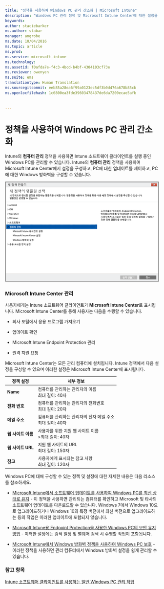 ```yaml
---
title: "정책을 사용하여 Windows PC 관리 간소화 | Microsoft Intune"
description: "Windows PC 관리 정책 및 Microsoft Intune Center에 대한 설정을 설명합니다."
keywords: 
author: staciebarker
ms.author: stabar
manager: angrobe
ms.date: 10/04/2016
ms.topic: article
ms.prod: 
ms.service: microsoft-intune
ms.technology: 
ms.assetid: f0afda7e-f4c3-4bcd-b4bf-4304103cf73e
ms.reviewer: owenyen
ms.suite: ems
translationtype: Human Translation
ms.sourcegitcommit: eeb85a28ea6f99a0123ec5df3b0d476a678b85cb
ms.openlocfilehash: 1c6800ea3fde39603478437de6da7200ecae5afb


---
```


# <a name="use-policies-to-simplify-windows-pc-management"></a>정책을 사용하여 Windows PC 관리 간소화

Intune의 **컴퓨터 관리** 정책을 사용하면 Intune 소프트웨어 클라이언트를 실행 중인 Windows PC를 관리할 수 있습니다. Intune의 **컴퓨터 관리** 정책을 사용하여 Microsoft Intune Center에서 설정을 구성하고, PC에 대한 업데이트를 제어하고, PC에 대한 Windows 방화벽을 구성할 수 있습니다.

![Windows PC의 정책 템플릿](../media/pc_policy_template.png)

### <a name="manage-the-microsoft-intune-center"></a>Microsoft Intune Center 관리
사용자에게는 Intune 소프트웨어 클라이언트가 **Microsoft Intune Center**로 표시됩니다. Microsoft Intune Center를 통해 사용자는 다음을 수행할 수 있습니다.

-   회사 포털에서 응용 프로그램 가져오기

-   업데이트 확인

-   Microsoft Intune Endpoint Protection 관리

-  원격 지원 요청

Microsoft Intune Center는 모든 관리 컴퓨터에 설치됩니다. Intune 정책에서 다음 설정을 구성할 수 있으며 이러한 설정은 Microsoft Intune Center에 표시됩니다.

|정책 설정|세부 정보|
|------------------|--------------------|
|**Name**|컴퓨터를 관리하는 관리자의 이름<br />최대 길이: 40자|
|**전화 번호**|컴퓨터를 관리하는 관리자의 전화번호<br />최대 길이: 20자|
|**메일 주소**|컴퓨터를 관리하는 관리자의 전자 메일 주소<br />최대 길이: 40자|
|**웹 사이트 이름**|사용자를 위한 지원 웹 사이트 이름<br />>최대 길이: 40자|
|**웹 사이트 URL**|지원 웹 사이트의 URL<br />최대 길이: 150자|
|**참고**|사용자에게 표시되는 참고 사항<br />최대 길이: 120자|

Windows PC에 대해 구성할 수 있는 정책 및 설정에 대한 자세한 내용은 다음 리소스를 참조하세요.

- [Microsoft Intune에서 소프트웨어 업데이트를 사용하여 Windows PC를 최신 상태로 유지](keep-windows-pcs-up-to-date-with-software-updates-in-microsoft-intune.md) - 이 정책을 사용하면 관리되는 컴퓨터를 확인하고 Microsoft 및 타사의 소프트웨어 업데이트를 다운로드할 수 있습니다. Windows 7에서 Windows 10으로 업그레이드하거나 Windows 10의 특정 버전에서 최신 버전으로 업그레이드하는 등의 작업은 이러한 업데이트에 포함되지 않습니다.

- [Microsoft Intune용 Endpoint Protection을 사용한 Windows PC의 보안 유지 방법](help-secure-windows-pcs-with-endpoint-protection-for-microsoft-intune.md) - 이러한 설정에는 검색 일정 및 맬웨어 검색 시 수행할 작업이 포함됩니다.

- [Microsoft Intune에서 Windows 방화벽 정책을 사용하여 Windows PC 보호](help-protect-windows-pcs-using-windows-firewall-policies-in-microsoft-intune.md) - 이러한 정책을 사용하면 관리 컴퓨터에서 Windows 방화벽 설정을 쉽게 관리할 수 있습니다.


### <a name="see-also"></a>참고 항목

[Intune 소프트웨어 클라이언트를 사용하는 일반 Windows PC 관리 작업](common-windows-pc-management-tasks-with-the-microsoft-intune-computer-client.md)



<!--HONumber=Nov16_HO4-->


